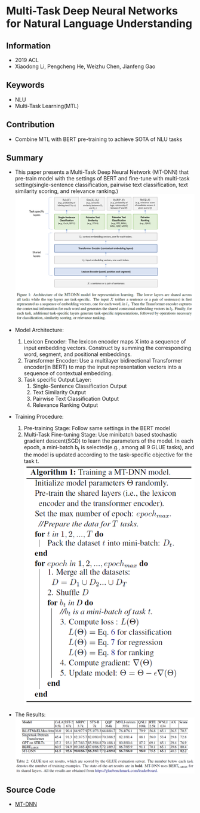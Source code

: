 # Multi-Task Deep Neural Networks for Natural Language Understanding
## Information
- 2019 ACL
- Xiaodong Li, Pengcheng He, Weizhu Chen, Jianfeng Gao

## Keywords
- NLU
- Multi-Task Learning(MTL)

## Contribution
- Combine MTL with BERT pre-training to achieve SOTA of NLU tasks

## Summary
- This paper presents a Multi-Task Deep Neural Network (MT-DNN) that pre-train model with the settings of BERT and fine-tune with multi-task setting(single-sentence classification, pairwise text classification, text similarity scoring, and relevance ranking.) 
	![Architecture of MT-DNN model](pic/Multi-Task_Deep_Neural_Networks_for_Natural_Language_Understanding_fig1.PNG)
- Model Architecture:
	1. Lexicon Encoder:
		The lexicon encoder maps X into a sequence of input embedding vectors. Construct by summing the corresponding word, segment, and positional embeddings.
	2. Transformer Encoder:
		Use a multilayer bidirectional Transformer encoder(in BERT) to map the input representation vectors into a sequence of contextual embedding.
	3. Task specific Output Layer:
		1. Single-Sentence Classification Output
		2. Text Similarity Output
		3. Pairwise Text Classification Output
		4. Relevance Ranking Output
- Training Procedure:
	1. Pre-training Stage:
		Follow same settings in the BERT model
	2. Multi-Task Fine-tuning Stage:
		Use minibatch based stochastic gradient descent(SGD) to learn the parameters of the model. In each epoch, a mini-batch b<sub>t</sub> is selected(e.g., among all 9 GLUE tasks), and the model is updated according to the task-specific objective for the task t.
		![The algorithm of Multi-Task Fine-tuning](pic/Multi-Task_Deep_Neural_Networks_for_Natural_Language_Understanding_fig2.PNG)

- The Results:
	![The Results](pic/Multi-Task_Deep_Neural_Networks_for_Natural_Language_Understanding_fig3.PNG)

## Source Code
- [MT-DNN](https://github.com/namisan/mt-dnn)